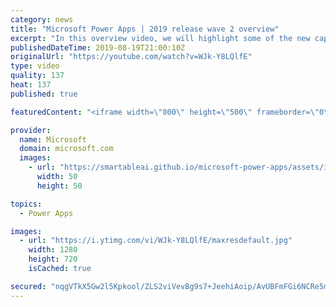 ```yaml
---
category: news
title: "Microsoft Power Apps | 2019 release wave 2 overview"
excerpt: "In this overview video, we will highlight some of the new capabilities included in the latest update to Microsoft Power Apps that will help you plan and prepare for the upcoming updates with confidence.     Here are the capabilities covered:  • Guest access  • Solution checker enhancements  • Building"
publishedDateTime: 2019-08-19T21:00:10Z
originalUrl: "https://youtube.com/watch?v=WJk-Y8LQlfE"
type: video
quality: 137
heat: 137
published: true

featuredContent: "<iframe width=\"800\" height=\"500\" frameborder=\"0\" src=\"https://www.youtube.com/embed/WJk-Y8LQlfE\" allow=\"accelerometer; autoplay; encrypted-media; gyroscope; picture-in-picture\" allowfullscreen></iframe>"

provider:
  name: Microsoft
  domain: microsoft.com
  images:
    - url: "https://smartableai.github.io/microsoft-power-apps/assets/images/organizations/microsoft.com-50x50.jpg"
      width: 50
      height: 50

topics:
  - Power Apps

images:
  - url: "https://i.ytimg.com/vi/WJk-Y8LQlfE/maxresdefault.jpg"
    width: 1280
    height: 720
    isCached: true

secured: "nqgVTkX5Gw2l5Kpkool/ZLS2viVevBg9s7+JeehiAoip/AvUBFmFGi6NCRe5m9FOIVo7Yb73M/LrTmJxlyRqk/TGJdUcHpRmT6YD8qHb9hZZUnkBuP+PdBIITLWUzkGObzxT6woWQHzSpC0Q9Pw4LavHl716MJ1xhZAQ+KoLxnUyRkl/17YLf7dwiBhHSsepsp5tPSzpXPR2Ia4GSP00pWJYOjYPOPgvZOwelshgLsnDPz+c2J05+oHhKISo666phyDdry5OKCyq21trHPhcnulxIlI1WBFU3u1yIS4vNL2wN2aZN/iajWvIf+Hevrq2i+bTmXbnjN0HR/Z9MHXjhGaT5/ox1TbKdzP2f8c2YTFmU97oqIzZmEtdnX23EnNvizwJWM9MYdHH4bwmh/bd4gq9r90BPgemMDeK1SHjXPbyzZa1TM1NNho+DdJIZXGF;wg7T7alELjzcAtwRiQPzVA=="
---
```


